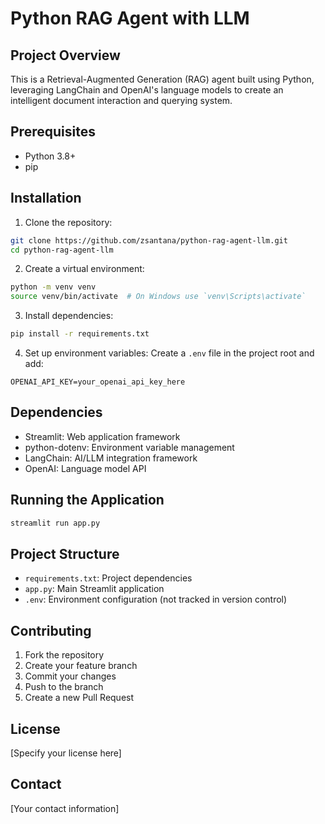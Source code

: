 # Python RAG Agent with LLM

## Project Overview
This is a Retrieval-Augmented Generation (RAG) agent built using Python, leveraging LangChain and OpenAI's language models to create an intelligent document interaction and querying system.

## Prerequisites
- Python 3.8+
- pip

## Installation

1. Clone the repository:
```bash
git clone https://github.com/zsantana/python-rag-agent-llm.git
cd python-rag-agent-llm
```

2. Create a virtual environment:
```bash
python -m venv venv
source venv/bin/activate  # On Windows use `venv\Scripts\activate`
```

3. Install dependencies:
```bash
pip install -r requirements.txt
```

4. Set up environment variables:
Create a `.env` file in the project root and add:
```
OPENAI_API_KEY=your_openai_api_key_here
```

## Dependencies
- Streamlit: Web application framework
- python-dotenv: Environment variable management
- LangChain: AI/LLM integration framework
- OpenAI: Language model API

## Running the Application
```bash
streamlit run app.py
```

## Project Structure
- `requirements.txt`: Project dependencies
- `app.py`: Main Streamlit application
- `.env`: Environment configuration (not tracked in version control)

## Contributing
1. Fork the repository
2. Create your feature branch
3. Commit your changes
4. Push to the branch
5. Create a new Pull Request

## License
[Specify your license here]

## Contact
[Your contact information]
